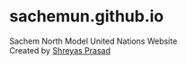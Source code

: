 # sachemun.github.io
Sachem North Model United Nations Website <br>
Created by <a href="https://github.com/shreyasprasad14">Shreyas Prasad</a> <br>

